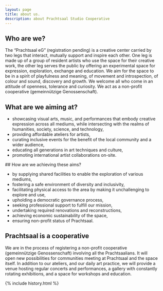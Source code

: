 ```yaml
---
layout: page
title: about us.
description: about Prachtsaal Studio Cooperative
---
```

## Who are we?

The “Prachtsaal eG” (registration pending) is a creative center carried by two legs that interact, mutually support
and inspire each other.
One leg is made up of a group of resident artists who use the space for their creative work, the other leg serves
the public by offering an experimental space for expression, exploration, exchange and education. We aim for the
space to be in a spirit of playfulness and meaning, of movement and introspection, of colour and sound, discovery
and growth. We welcome all who come in an attitude of openness, tolerance and curiosity. We act as a non-profit
cooperative (gemeinnützige Genossenschaft).

## What are we aiming at?
  <ul>
    <li>showcasing visual arts, music, and performances that embody creative expression across all mediums, while intersecting with the realms of humanities, society, science, and technology,</li>
    <li>providing affordable ateliers for artists,</li>
    <li>curating inclusive events for the benefit of the local community and a wider audience,</li>
    <li>educating all generations in art techniques and culture,</li>
    <li>promoting international artist collaborations on-site.</li>
  </ul>
## How are we achieving these aims?
  <ul>
    <li>by supplying shared facilities to enable the exploration of various mediums,</li>
    <li>fostering a safe environment of diversity and inclusivity,</li>
    <li>facilitating physical access to the area by making it unchallenging to explore and use,</li>
    <li>upholding a democratic governance process,</li>
    <li>seeking professional support to fulfill our mission,</li>
    <li>undertaking required renovations and reconstructions,</li>
    <li>achieving economic sustainability of the space,</li>
    <li>ensuring non-profit status of Prachtsaal.</li>
  </ul>


## Prachtsaal is a cooperative

We are in the process of registering a non-profit cooperative (gemeinnützige Genossenschaft) involving all the Prachtsaalians. It will open new possibilities for communities meeting at Prachtsaal and the space itself. In addition to our ateliers, and our daily art practice, we will provide a venue hosting regular concerts and performances, a gallery with constantly rotating exhibitions, and a space for workshops and education.

{% include history.html %}
